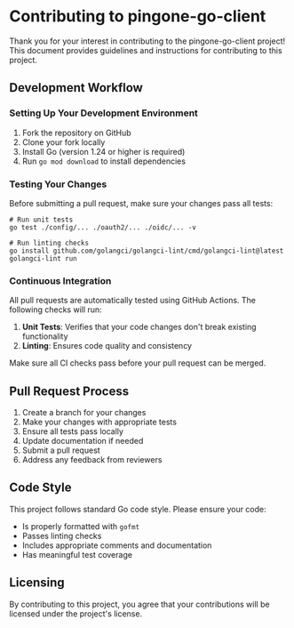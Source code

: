 # Contributing to pingone-go-client

Thank you for your interest in contributing to the pingone-go-client project! This document provides guidelines and instructions for contributing to this project.

## Development Workflow

### Setting Up Your Development Environment

1. Fork the repository on GitHub
2. Clone your fork locally
3. Install Go (version 1.24 or higher is required)
4. Run `go mod download` to install dependencies

### Testing Your Changes

Before submitting a pull request, make sure your changes pass all tests:

```shell
# Run unit tests
go test ./config/... ./oauth2/... ./oidc/... -v

# Run linting checks
go install github.com/golangci/golangci-lint/cmd/golangci-lint@latest
golangci-lint run
```

### Continuous Integration

All pull requests are automatically tested using GitHub Actions. The following checks will run:

1. **Unit Tests**: Verifies that your code changes don't break existing functionality
2. **Linting**: Ensures code quality and consistency

Make sure all CI checks pass before your pull request can be merged.

## Pull Request Process

1. Create a branch for your changes
2. Make your changes with appropriate tests
3. Ensure all tests pass locally
4. Update documentation if needed
5. Submit a pull request
6. Address any feedback from reviewers

## Code Style

This project follows standard Go code style. Please ensure your code:

- Is properly formatted with `gofmt`
- Passes linting checks
- Includes appropriate comments and documentation
- Has meaningful test coverage

## Licensing

By contributing to this project, you agree that your contributions will be licensed under the project's license.
